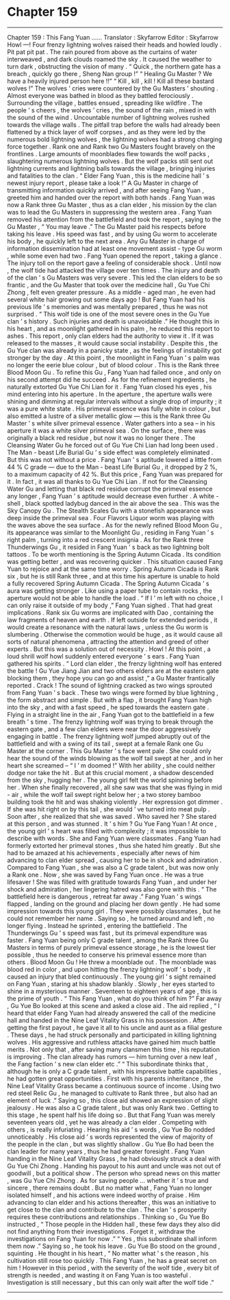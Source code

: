 
# Chapter 159


---

Chapter 159 : This Fang Yuan ……
Translator :
Skyfarrow
Editor :
Skyfarrow
Howl —!
Four frenzy lightning wolves raised their heads and howled loudly .
Pit pat pit pat .
The rain poured from above as the curtains of water interweaved , and dark clouds roamed the sky . It caused the weather to turn dark , obstructing the vision of many .
“ Quick , the northern gate has a breach , quickly go there , Sheng Nan group !”
“ Healing Gu Master ? We have a heavily injured person here !!”
“ Kill , kill , kill ! Kill all these bastard wolves !”
The wolves ’ cries were countered by the Gu Masters ’ shouting .
Almost everyone was bathed in blood as they battled ferociously .
Surrounding the village , battles ensued , spreading like wildfire .
The people ’ s cheers , the wolves ’ cries , the sound of the rain , mixed in with the sound of the wind .
Uncountable number of lightning wolves rushed towards the village walls . The pitfall trap before the walls had already been flattened by a thick layer of wolf corpses , and as they were led by the numerous bold lightning wolves , the lightning wolves had a strong charging force together .
Rank one and Rank two Gu Masters fought bravely on the frontlines . Large amounts of moonblades flew towards the wolf packs , slaughtering numerous lightning wolves .
But the wolf packs still sent out lightning currents and lightning balls towards the village , bringing injuries and fatalities to the clan .
“ Elder Fang Yuan , this is the medicine hall ’ s newest injury report , please take a look !” A Gu Master in charge of transmitting information quickly arrived , and after seeing Fang Yuan , greeted him and handed over the report with both hands .
Fang Yuan was now a Rank three Gu Master , thus as a clan elder , his mission by the clan was to lead the Gu Masters in suppressing the western area .
Fang Yuan removed his attention from the battlefield and took the report , saying to the Gu Master , “ You may leave .”
The Gu Master paid his respects before taking his leave .
His speed was fast , and by using Gu worm to accelerate his body , he quickly left to the next area .
Any Gu Master in charge of information dissemination had at least one movement assist - type Gu worm , while some even had two .
Fang Yuan opened the report , taking a glance .
The injury toll on the report gave a feeling of considerable shock .
Until now , the wolf tide had attacked the village over ten times . The injury and death of the clan ’ s Gu Masters was very severe . This led the clan elders to be so frantic , and the Gu Master that took over the medicine hall , Gu Yue Chi Zhong , felt even greater pressure . As a middle - aged man , he even had several white hair growing out some days ago !
But Fang Yuan had his previous life ’ s memories and was mentally prepared , thus he was not surprised .
“ This wolf tide is one of the most severe ones in the Gu Yue clan ’ s history . Such injuries and death is unavoidable .”
He thought this in his heart , and as moonlight gathered in his palm , he reduced this report to ashes .
This report , only clan elders had the authority to view it . If it was released to the masses , it would cause social instability .
Despite this , the Gu Yue clan was already in a panicky state , as the feelings of instability got stronger by the day .
At this point , the moonlight in Fang Yuan ’ s palm was no longer the eerie blue colour , but of blood colour .
This is the Rank three Blood Moon Gu .
To refine this Gu , Fang Yuan had failed once , and only on his second attempt did he succeed .
As for the refinement ingredients , he naturally extorted Gu Yue Chi Lian for it .
Fang Yuan closed his eyes , his mind entering into his aperture .
In the aperture , the aperture walls were shining and dimming at regular intervals without a single drop of impurity ; it was a pure white state .
His primeval essence was fully white in colour , but also emitted a lustre of a silver metallic glow — this is the Rank three Gu Master ’ s white silver primeval essence .
Water gathers into a sea – in his aperture it was a white silver primeval sea .
On the surface , there was originally a black red residue , but now it was no longer there .
The Cleansing Water Gu he forced out of Gu Yue Chi Lian had long been used . The Man - beast Life Burial Gu ’ s side effect was completely eliminated .
But this was not without a price .
Fang Yuan ’ s aptitude lowered a little from 44 % C grade — due to the Man - beast Life Burial Gu , it dropped by 2 %, to a maximum capacity of 42 %.
But this price , Fang Yuan was prepared for it .
In fact , it was all thanks to Gu Yue Chi Lian . If not for the Cleansing Water Gu and letting that black red residue corrupt the primeval essence any longer , Fang Yuan ’ s aptitude would decrease even further .
A white - shell , black spotted ladybug danced in the air above the sea . This was the Sky Canopy Gu .
The Stealth Scales Gu with a stonefish appearance was deep inside the primeval sea .
Four Flavors Liquor worm was playing with the waves above the sea surface .
As for the newly refined Blood Moon Gu , its appearance was similar to the Moonlight Gu , residing in Fang Yuan ’ s right palm , turning into a red crescent insignia .
As for the Rank three Thunderwings Gu , it resided in Fang Yuan ’ s back as two lightning bolt tattoos .
To be worth mentioning is the Spring Autumn Cicada .
Its condition was getting better , and was recovering quicker . This situation caused Fang Yuan to rejoice and at the same time worry .
Spring Autumn Cicada is Rank six , but he is still Rank three , and at this time his aperture is unable to hold a fully recovered Spring Autumn Cicada .
The Spring Autumn Cicada ’ s aura was getting stronger . Like using a paper tube to contain rocks , the aperture would not be able to handle the load .
“ If I ’ m left with no choice , I can only raise it outside of my body ,” Fang Yuan sighed .
That had great implications .
Rank six Gu worms are implicated with Dao , containing the law fragments of heaven and earth . If left outside for extended periods , it would create a resonance with the natural laws , unless the Gu worm is slumbering . Otherwise the commotion would be huge , as it would cause all sorts of natural phenomena , attracting the attention and greed of other experts .
But this was a solution out of necessity .
Howl !
At this point , a loud shrill wolf howl suddenly entered everyone ’ s ears .
Fang Yuan gathered his spirits .
“ Lord clan elder , the frenzy lightning wolf has entered the battle ! Gu Yue Jiang Jian and two others elders are at the eastern gate blocking them , they hope you can go and assist ,” a Gu Master frantically reported .
Crack !
The sound of lightning cracked as two wings sprouted from Fang Yuan ’ s back .
These two wings were formed by blue lightning , the form abstract and simple . But with a flap , it brought Fang Yuan high into the sky , and with a fast speed , he sped towards the eastern gate .
Flying in a straight line in the air , Fang Yuan got to the battlefield in a few breath ’ s time .
The frenzy lightning wolf was trying to break through the eastern gate , and a few clan elders were near the door aggressively engaging in battle .
The frenzy lightning wolf jumped abruptly out of the battlefield and with a swing of its tail , swept at a female Rank one Gu Master at the corner .
This Gu Master ’ s face went pale . She could only hear the sound of the winds blowing as the wolf tail swept at her , and in her heart she screamed – “ I ’ m doomed !”
With her ability , she could neither dodge nor take the hit .
But at this crucial moment , a shadow descended from the sky , hugging her .
The young girl felt the world spinning before her . When she finally recovered , all she saw was that she was flying in mid - air , while the wolf tail swept right below her ; a two storey bamboo building took the hit and was shaking violently .
Her expression got dimmer . If she was hit right on by this tail , she would ’ ve turned into meat pulp .
Soon after , she realized that she was saved .
Who saved her ?
She stared at this person , and was stunned .
It ’ s him ?
Gu Yue Fang Yuan !
At once , the young girl ’ s heart was filled with complexity ; it was impossible to describe with words .
She and Fang Yuan were classmates . Fang Yuan had formerly extorted her primeval stones , thus she hated him greatly .
But she had to be amazed at his achievements , especially after news of him advancing to clan elder spread , causing her to be in shock and admiration .
Compared to Fang Yuan , she was also a C grade talent , but was now only a Rank one .
Now , she was saved by Fang Yuan once .
He was a true lifesaver !
She was filled with gratitude towards Fang Yuan , and under her shock and admiration , her lingering hatred was also gone with this .
“ The battlefield here is dangerous , retreat far away .” Fang Yuan ’ s wings flapped , landing on the ground and placing her down gently .
He had some impression towards this young girl . They were possibly classmates , but he could not remember her name .
Saying so , he turned around and left , no longer flying . Instead he sprinted , entering the battlefield .
The Thunderwings Gu ’ s speed was fast , but its primeval expenditure was faster . Fang Yuan being only C grade talent , among the Rank three Gu Masters in terms of purely primeval essence storage , he is the lowest tier possible , thus he needed to conserve his primeval essence more than others .
Blood Moon Gu !
He threw a moonblade out .
The moonblade was blood red in color , and upon hitting the frenzy lightning wolf ’ s body , it caused an injury that bled continuously .
The young girl ’ s sight remained on Fang Yuan , staring at his shadow blankly . Slowly , her eyes started to shine in a mysterious manner .
Seventeen to eighteen years of age , this is the prime of youth .
“ This Fang Yuan , what do you think of him ?” Far away , Gu Yue Bo looked at this scene and asked a close aid .
The aid replied , “ I heard that elder Fang Yuan had already answered the call of the medicine hall and handed in the Nine Leaf Vitality Grass in his possession . After getting the first payout , he gave it all to his uncle and aunt as a filial gesture . These days , he had struck personally and participated in killing lightning wolves . His aggressive and ruthless attacks have gained him much battle merits . Not only that , after saving many clansmen this time , his reputation is improving . The clan already has rumors — him turning over a new leaf , the Fang faction ’ s new clan elder etc .”
“ This subordinate thinks that , although he is only a C grade talent , with his impressive battle capabilities , he had gotten great opportunities . First with his parents inheritance , the Nine Leaf Vitality Grass became a continuous source of income . Using two red steel Relic Gu , he managed to cultivate to Rank three , but also had an element of luck .”
Saying so , this close aid showed an expression of slight jealousy .
He was also a C grade talent , but was only Rank two . Getting to this stage , he spent half his life doing so . But that Fang Yuan was merely seventeen years old , yet he was already a clan elder .
Competing with others , is really infuriating .
Hearing his aid ’ s words , Gu Yue Bo nodded unnoticeably .
His close aid ’ s words represented the view of majority of the people in the clan , but was slightly shallow .
Gu Yue Bo had been the clan leader for many years , thus he had greater foresight .
Fang Yuan handing in the Nine Leaf Vitality Grass , he had obviously struck a deal with Gu Yue Chi Zhong . Handing his payout to his aunt and uncle was not out of goodwill , but a political show .
The person who spread news on this matter , was Gu Yue Chi Zhong .
As for saving people … whether it ’ s true and sincere , there remains doubt .
But no matter what , Fang Yuan no longer isolated himself , and his actions were indeed worthy of praise .
Him advancing to clan elder and his actions thereafter , this was an initiative to get close to the clan and contribute to the clan . The clan ’ s prosperity requires these contributions and relationships .
Thinking so , Gu Yue Bo instructed , “ Those people in the Hidden hall , these few days they also did not find anything from their investigations . Forget it , withdraw the investigations on Fang Yuan for now .”
“ Yes , this subordinate shall inform them now .” Saying so , he took his leave .
Gu Yue Bo stood on the ground , squinting .
He thought in his heart , “ No matter what ’ s the reason , his cultivation still rose too quickly . This Fang Yuan , he has a great secret on him ! However in this period , with the severity of the wolf tide , every bit of strength is needed , and wasting it on Fang Yuan is too wasteful . Investigation is still necessary , but this can only wait after the wolf tide .”

---

